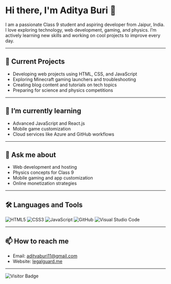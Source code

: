# Hi there, I'm Aditya Buri 👋

I am a passionate Class 9 student and aspiring developer from Jaipur, India. I love exploring technology, web development, gaming, and physics. I’m actively learning new skills and working on cool projects to improve every day.

---

## 🔭 Current Projects
- Developing web projects using HTML, CSS, and JavaScript
- Exploring Minecraft gaming launchers and troubleshooting
- Creating blog content and tutorials on tech topics
- Preparing for science and physics competitions

---

## 🌱 I’m currently learning
- Advanced JavaScript and React.js
- Mobile game customization
- Cloud services like Azure and GitHub workflows

---

## 💬 Ask me about
- Web development and hosting
- Physics concepts for Class 9
- Mobile gaming and app customization
- Online monetization strategies

---

## 🛠️ Languages and Tools
![HTML5](https://img.shields.io/badge/-HTML5-E34F26?style=flat-square&logo=html5&logoColor=white)
![CSS3](https://img.shields.io/badge/-CSS3-1572B6?style=flat-square&logo=css3)
![JavaScript](https://img.shields.io/badge/-JavaScript-F7DF1E?style=flat-square&logo=javascript&logoColor=black)
![GitHub](https://img.shields.io/badge/-GitHub-181717?style=flat-square&logo=github)
![Visual Studio Code](https://img.shields.io/badge/-VS%20Code-0078D7?style=flat-square&logo=visual-studio-code)

---

## 📫 How to reach me
- Email: adityaburi11@gmail.com
- Website: [legalguard.me](https://legalguard.me)

---

![Visitor Badge](https://visitor-badge.laobi.icu/badge?page_id=adityaburi11.adityaburi11)
